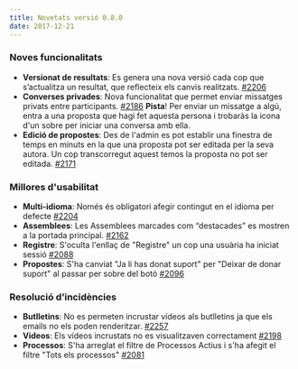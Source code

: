 ```yaml
---
title: Novetats versió 0.8.0
date: 2017-12-21
---
```


### Noves funcionalitats

* **Versionat de resultats**: Es genera una nova versió cada cop que s’actualitza un resultat, que reflecteix els canvis realitzats. [#2206](https://github.com/decidim/decidim/pull/2206)
* **Converses privades**: Nova funcionalitat que permet enviar missatges privats entre participants. [#2186](https://github.com/decidim/decidim/pull/2186) **Pista**! Per enviar un missatge a algú, entra a una proposta que hagi fet aquesta persona i trobaràs la icona d'un sobre per iniciar una conversa amb ella.
* **Edició de propostes**: Des de l'admin es pot establir una finestra de temps en minuts en la que una proposta pot ser editada per la seva autora. Un cop transcorregut aquest temos la proposta no pot ser editada. [#2171](https://github.com/decidim/decidim/pull/2171)

### Millores d'usabilitat

* **Multi-idioma**: Només és obligatori afegir contingut en el idioma per defecte [#2204](https://github.com/decidim/decidim/pull/2204)
* **Assemblees**: Les Assemblees marcades com “destacades” es mostren a la portada principal. [#2162](https://github.com/decidim/decidim/pull/2162)
* **Registre**: S'oculta l'enllaç de "Registre" un cop una usuària ha iniciat sessió [#2088](https://github.com/decidim/decidim/pull/2088)
* **Propostes**: S'ha canviat "Ja li has donat suport" per "Deixar de donar suport" al passar per sobre del botó [#2096](https://github.com/decidim/decidim/pull/2096)

### Resolució d’incidències

* **Butlletins**: No es permeten incrustar vídeos als butlletins ja que els emails no els poden renderitzar. [#2257](https://github.com/decidim/decidim/pull/2257)
* **Videos**: Els vídeos incrustats no es visualitzaven correctament [#2198](https://github.com/decidim/decidim/pull/2198)
* **Processos**: S'ha arreglat el filtre de Processos Actius i s'ha afegit el filtre "Tots els processos" [#2081](https://github.com/decidim/decidim/pull/2131)

